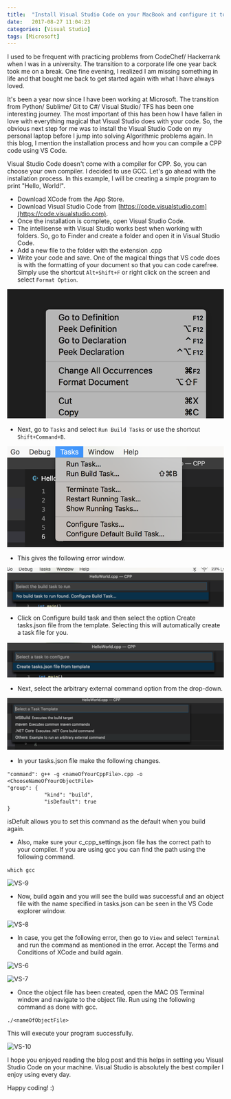 ```yaml
---
title:  "Install Visual Studio Code on your MacBook and configure it to for CPP"
date:   2017-08-27 11:04:23
categories: [Visual Studio]
tags: [Microsoft]
---
```


I used to be frequent with practicing problems from CodeChef/ Hackerrank when I was in a university. The transition to a corporate life one year back took me on a break. One fine evening, I realized I am missing something in life and that bought me back to get started again with what I have always loved. 

It's been a year now since I have been working at Microsoft. The transition from Python/ Sublime/ Git to C#/ Visual Studio/ TFS has been one interesting journey. The most important of this has been how I have fallen in love with everything magical that Visual Studio does with your code. So, the obvious next step for me was to install the Visual Studio Code on my personal laptop before I jump into solving Algorithmic problems again. In this blog, I mention the installation process and how you can compile a CPP code using VS Code. 

Visual Studio Code doesn't come with a compiler for CPP. So, you can choose your own compiler. I decided to use GCC. Let's go ahead with the installation process. In this example, I will be creating a simple program to print "Hello, World!".

* Download XCode from the App Store.
* Download Visual Studio Code from [https://code.visualstudio.com](https://code.visualstudio.com).
* Once the installation is complete, open Visual Studio Code.
* The intellisense with Visual Studio works best when working with folders. So, go to Finder and create a folder and open it in Visual Studio Code.
* Add a new file to the folder with the extension .cpp
* Write your code and save. One of the magical things that VS code does is with the formatting of your document so that you can code carefree. Simply use the shortcut `Alt+Shift+F` or right click on the screen and select `Format Option`.

![VS-1](https://raw.githubusercontent.com/Diksha-Rathi/diksha-rathi.github.io/master/static/images/blog/VSCode-1.png)

* Next, go to `Tasks` and select `Run Build Tasks` or use the shortcut `Shift+Command+B`.

![VS-2](https://raw.githubusercontent.com/Diksha-Rathi/diksha-rathi.github.io/master/static/images/blog/VSCode-2.png)

* This gives the following error window. 

![VS-3](https://raw.githubusercontent.com/Diksha-Rathi/diksha-rathi.github.io/master/static/images/blog/VSCode-3.png)

* Click on Configure build task and then select the option Create tasks.json file from the template. Selecting this will automatically create a task file for you.

![VS-4](https://raw.githubusercontent.com/Diksha-Rathi/diksha-rathi.github.io/master/static/images/blog/VSCode-4.png)

* Next, select the arbitrary external command option from the drop-down.

![VS-5](https://raw.githubusercontent.com/Diksha-Rathi/diksha-rathi.github.io/master/static/images/blog/VSCode-5.png)

* In your tasks.json file make the following changes.

```
"command": g++ -g <nameOfYourCppFile>.cpp -o <ChooseNameOfYourObjectFile>
"group": {
            "kind": "build",
            "isDefault": true
}
```

isDefult allows you to set this command as the default when you build again.

* Also, make sure your c_cpp_settings.json file has the correct path to your compiler. If you are using gcc you can find the path using the following command.

```
which gcc
````

![VS-9](https://raw.githubusercontent.com/Diksha-Rathi/diksha-rathi.github.io/master/static/images/blog/VSCode-9.png)

* Now, build again and you will see the build was successful and an object file with the name specified in tasks.json can be seen in the VS Code explorer window.

![VS-8](https://raw.githubusercontent.com/Diksha-Rathi/diksha-rathi.github.io/master/static/images/blog/VSCode-8.png)

* In case, you get the following error, then go to `View` and select `Terminal` and run the command as mentioned in the error. Accept the Terms and Conditions of XCode and build again.

![VS-6](https://raw.githubusercontent.com/Diksha-Rathi/diksha-rathi.github.io/master/static/images/blog/VSCode-6.png)

![VS-7](https://raw.githubusercontent.com/Diksha-Rathi/diksha-rathi.github.io/master/static/images/blog/VSCode-7.png)

* Once the object file has been created, open the MAC OS Terminal window and navigate to the object file. Run using the following command as done with gcc.

```
./<nameOfObjectFile>
```

This will execute your program successfully.

![VS-10](https://raw.githubusercontent.com/Diksha-Rathi/diksha-rathi.github.io/master/static/images/blog/VSCode-10.png)

I hope you enjoyed reading the blog post and this helps in setting you Visual Studio Code on your machine. Visual Studio is absolutely the best compiler I enjoy using every day. 

Happy coding! :) 




